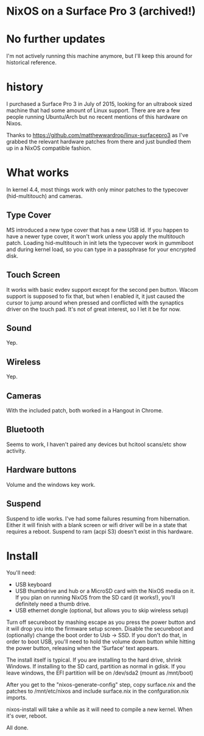 NixOS on a Surface Pro 3 (archived!)
========================


# No further updates

I'm not actively running this machine anymore, but I'll keep this around for
historical reference.

# history

I purchased a Surface Pro 3 in July of 2015, looking for an ultrabook sized
machine that had some amount of Linux support.  There are are a few people
running Ubuntu/Arch but no recent mentions of this hardware on Nixos.

Thanks to https://github.com/matthewwardrop/linux-surfacepro3 as I've grabbed
the relevant hardware patches from there and just bundled them up in a NixOS
compatible fashion.

# What works

In kernel 4.4, most things work with only minor patches to the typecover
(hid-multitouch) and cameras.

## Type Cover

MS introduced a new type cover that has a new USB id. If you happen to have a
newer type cover, it won't work unless you apply the multitouch patch. Loading
hid-multitouch in init lets the typecover work in gummiboot and during kernel
load, so you can type in a passphrase for your encrypted disk.

## Touch Screen

It works with basic evdev support except for the second pen button. Wacom
support is supposed to fix that, but when I enabled it, it just caused the
cursor to jump around when pressed and conflicted with the synaptics
driver on the touch pad. It's not of great interest, so I let it be for now.

## Sound

Yep.

## Wireless

Yep.

## Cameras

With the included patch, both worked in a Hangout in Chrome.

## Bluetooth

Seems to work, I haven't paired any devices but hcitool scans/etc show activity.

## Hardware buttons

Volume and the windows key work.

## Suspend

Suspend to idle works. I've had some failures resuming from hibernation. Either
it will finish with a blank screen or wifi driver will be in a state that
requires a reboot. Suspend to ram (acpi S3) doesn't exist in this hardware.

# Install

You'll need:
* USB keyboard
* USB thumbdrive and hub or a MicroSD card with the NixOS media on it.
  If you plan on running NixOS from the SD card (it works!), you'll definitely
  need a thumb drive.
* USB ethernet dongle (optional, but allows you to skip wireless setup)

Turn off secureboot by mashing escape as you press the power button and it will
drop you into the firmware setup screen. Disable the secureboot and (optionally)
change the boot order to Usb -> SSD. If you don't do that, in order to boot USB,
you'll need to hold the volume down button while hitting the power button,
releasing when the 'Surface' text appears.

The install itself is typical. If you are installing to the hard drive, shrink
Windows. If installing to the SD card, partition as normal in gdisk. If you
leave windows, the EFI partition will be on /dev/sda2 (mount as /mnt/boot)

After you get to the "nixos-generate-config" step, copy surface.nix and the
patches to /mnt/etc/nixos and include surface.nix in the confguration.nix
imports.

nixos-install will take a while as it will need to compile a new kernel. When
it's over, reboot.

All done.

